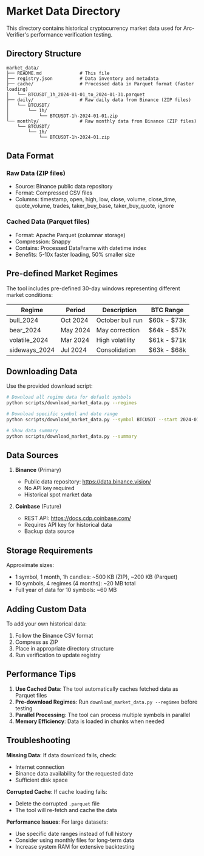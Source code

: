 # Market Data Directory

This directory contains historical cryptocurrency market data used for Arc-Verifier's performance verification testing.

## Directory Structure

```
market_data/
├── README.md              # This file
├── registry.json          # Data inventory and metadata
├── cache/                 # Processed data in Parquet format (faster loading)
│   └── BTCUSDT_1h_2024-01-01_to_2024-01-31.parquet
├── daily/                 # Raw daily data from Binance (ZIP files)
│   └── BTCUSDT/
│       └── 1h/
│           └── BTCUSDT-1h-2024-01-01.zip
└── monthly/               # Raw monthly data from Binance (ZIP files)
    └── BTCUSDT/
        └── 1h/
            └── BTCUSDT-1h-2024-01.zip
```

## Data Format

### Raw Data (ZIP files)
- Source: Binance public data repository
- Format: Compressed CSV files
- Columns: timestamp, open, high, low, close, volume, close_time, quote_volume, trades, taker_buy_base, taker_buy_quote, ignore

### Cached Data (Parquet files)
- Format: Apache Parquet (columnar storage)
- Compression: Snappy
- Contains: Processed DataFrame with datetime index
- Benefits: 5-10x faster loading, 50% smaller size

## Pre-defined Market Regimes

The tool includes pre-defined 30-day windows representing different market conditions:

| Regime | Period | Description | BTC Range |
|--------|--------|-------------|-----------|
| bull_2024 | Oct 2024 | October bull run | $60k - $73k |
| bear_2024 | May 2024 | May correction | $64k - $57k |
| volatile_2024 | Mar 2024 | High volatility | $61k - $71k |
| sideways_2024 | Jul 2024 | Consolidation | $63k - $68k |

## Downloading Data

Use the provided download script:

```bash
# Download all regime data for default symbols
python scripts/download_market_data.py --regimes

# Download specific symbol and date range
python scripts/download_market_data.py --symbol BTCUSDT --start 2024-01-01 --end 2024-01-31

# Show data summary
python scripts/download_market_data.py --summary
```

## Data Sources

1. **Binance** (Primary)
   - Public data repository: https://data.binance.vision/
   - No API key required
   - Historical spot market data

2. **Coinbase** (Future)
   - REST API: https://docs.cdp.coinbase.com/
   - Requires API key for historical data
   - Backup data source

## Storage Requirements

Approximate sizes:
- 1 symbol, 1 month, 1h candles: ~500 KB (ZIP), ~200 KB (Parquet)
- 10 symbols, 4 regimes (4 months): ~20 MB total
- Full year of data for 10 symbols: ~60 MB

## Adding Custom Data

To add your own historical data:

1. Follow the Binance CSV format
2. Compress as ZIP
3. Place in appropriate directory structure
4. Run verification to update registry

## Performance Tips

1. **Use Cached Data**: The tool automatically caches fetched data as Parquet files
2. **Pre-download Regimes**: Run `download_market_data.py --regimes` before testing
3. **Parallel Processing**: The tool can process multiple symbols in parallel
4. **Memory Efficiency**: Data is loaded in chunks when needed

## Troubleshooting

**Missing Data**: If data download fails, check:
- Internet connection
- Binance data availability for the requested date
- Sufficient disk space

**Corrupted Cache**: If cache loading fails:
- Delete the corrupted `.parquet` file
- The tool will re-fetch and cache the data

**Performance Issues**: For large datasets:
- Use specific date ranges instead of full history
- Consider using monthly files for long-term data
- Increase system RAM for extensive backtesting